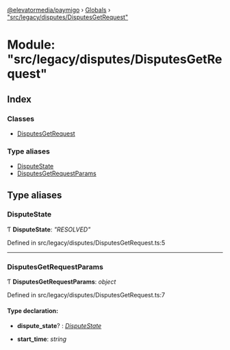 [@elevatormedia/paymigo](../README.md) › [Globals](../globals.md) › ["src/legacy/disputes/DisputesGetRequest"](_src_legacy_disputes_disputesgetrequest_.md)

# Module: "src/legacy/disputes/DisputesGetRequest"

## Index

### Classes

-   [DisputesGetRequest](../classes/_src_legacy_disputes_disputesgetrequest_.disputesgetrequest.md)

### Type aliases

-   [DisputeState](_src_legacy_disputes_disputesgetrequest_.md#disputestate)
-   [DisputesGetRequestParams](_src_legacy_disputes_disputesgetrequest_.md#disputesgetrequestparams)

## Type aliases

### DisputeState

Ƭ **DisputeState**: _"RESOLVED"_

Defined in src/legacy/disputes/DisputesGetRequest.ts:5

---

### DisputesGetRequestParams

Ƭ **DisputesGetRequestParams**: _object_

Defined in src/legacy/disputes/DisputesGetRequest.ts:7

#### Type declaration:

-   **dispute_state**? : _[DisputeState](_src_legacy_disputes_disputesgetrequest_.md#disputestate)_

-   **start_time**: _string_
